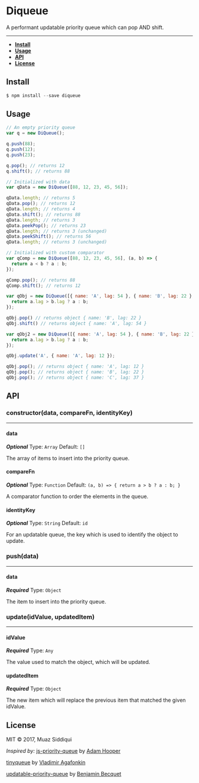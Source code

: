 # Diqueue
A performant updatable priority queue which can pop AND shift.

---

* **[Install](#install)**
* **[Usage](#usage)**
* **[API](#api)**
* **[License](#license)**


## Install

```javascript
$ npm install --save diqueue
```

## Usage
```javascript
// An empty priority queue
var q = new DiQueue();

q.push(88);
q.push(12);
q.push(23);

q.pop(); // returns 12
q.shift(); // returns 88

// Initialized with data
var qData = new DiQueue([88, 12, 23, 45, 56]);

qData.length; // returns 5
qData.pop(); // returns 12
qData.length; // returns 4
qData.shift(); // returns 88
qData.length; // returns 3
qData.peekPop(); // returns 23
qData.length; // returns 3 (unchanged)
qData.peekShift(); // returns 56
qData.length; // returns 3 (unchanged)

// Initialized with custom comparator
var qComp = new DiQueue([88, 12, 23, 45, 56], (a, b) => {
  return a < b ? a : b;
});

qComp.pop(); // returns 88
qComp.shift(); // returns 12

var qObj = new DiQueue([{ name: 'A', lag: 54 }, { name: 'B', lag: 22 }, { name: 'C', lag: 37 }], (a, b) => {
  return a.lag > b.lag ? a : b;
});

qObj.pop() // returns object { name: 'B', lag: 22 }
qObj.shift() // returns object { name: 'A', lag: 54 }

var qObj2 = new DiQueue([{ name: 'A', lag: 54 }, { name: 'B', lag: 22 }, { name: 'C', lag: 37 }], (a, b) => {
  return a.lag > b.lag ? a : b;
});

qObj.update('A', { name: 'A', lag: 12 });

qObj.pop(); // returns object { name: 'A', lag: 12 }
qObj.pop(); // returns object { name: 'B', lag: 22 }
qObj.pop(); // returns object { name: 'C', lag: 37 }
```

## API

### constructor(data, compareFn, identityKey)
---

#### data
_**Optional**_
Type: `Array`
Default: `[]`

The array of items to insert into the priority queue.

#### compareFn
_**Optional**_
Type: `Function`
Default: `(a, b) => {
    return a > b ? a : b;
}`

A comparator function to order the elements in the queue.

#### identityKey
_**Optional**_
Type: `String`
Default: `id`

For an updatable queue, the key which is used to identify the object to update.

### push(data)
---

#### data
_**Required**_
Type: `Object`

The item to insert into the priority queue.

### update(idValue, updatedItem)
---

#### idValue
_**Required**_
Type: `Any`

The value used to match the object, which will be updated.

#### updatedItem
_**Required**_
Type: `Object`

The new item which will replace the previous item that matched the given idValue.

## License

MIT © 2017, Muaz Siddiqui

*Inspired by:*
[js-priority-queue](https://github.com/adamhooper/js-priority-queue) by [Adam Hooper](https://github.com/adamhooper)

[tinyqueue](https://github.com/mourner/tinyqueue) by [Vladimir Agafonkin](https://github.com/mourner)

[updatable-priority-queue](https://github.com/bbecquet/updatable-priority-queue) by [Benjamin Becquet](https://github.com/bbecquet)
